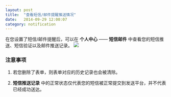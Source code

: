 ```yaml
---
layout: post
title:  "查看短信/邮件提醒推送情况"
date:   2014-09-29 12:00:07
category: notification
---
```


在您设置了短信/邮件提醒后，可以在 **个人中心** —— **短信邮件** 中查看您的短信推送、短信验证以及邮件推送记录。
	![](http://jinshuju-help-pics.b0.upaiyun.com/images/view-push-result.png)

### 注意事项

1. 若您删除了表单，则表单对应的历史记录也会被清除。

2. **短信推送记录** 中的正常状态仅代表您的短信被正常提交到发送平台，并不代表已经成功送达。
